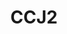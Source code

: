 ---
title: CCJ2
crosslinks:
- China
- hapas
- steroids
- aznidentity
- martialarts
- Drama
- taiwan
- ChineseLanguage
- AskWomen
- aznmasculinity
- todayilearned
- TEFL
- EasternSunRising
- copypasta
- Korea
- Thailand
- WTF
- asiantwoX
- Incels
- Zhengzhou_china
---